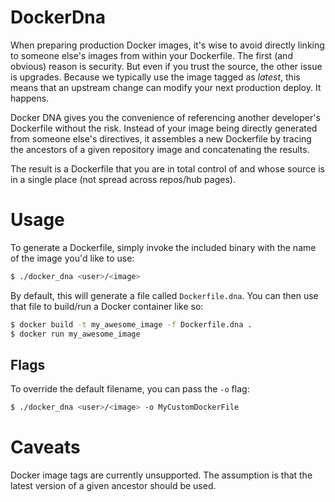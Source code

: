 DockerDna
=========

When preparing production Docker images, it's wise to avoid directly linking to someone else's
images from within your Dockerfile. The first (and obvious) reason is security. But even if
you trust the source, the other issue is upgrades. Because we typically use the image tagged as
*latest*, this means that an upstream change can modify your next production deploy. It happens.

Docker DNA gives you the convenience of referencing another developer's Dockerfile without the
risk. Instead of your image being directly generated from someone else's directives, it assembles
a new Dockerfile by tracing the ancestors of a given repository image and concatenating the results.

The result is a Dockerfile that you are in total control of and whose source is in a single place
(not spread across repos/hub pages).

# Usage
To generate a Dockerfile, simply invoke the included binary with the name of the image you'd
like to use:

```bash
$ ./docker_dna <user>/<image>
```

By default, this will generate a file called `Dockerfile.dna`.  You can then use that file to build/run a Docker
container like so:

```bash
$ docker build -t my_awesome_image -f Dockerfile.dna .
$ docker run my_awesome_image
```

## Flags

To override the default filename, you can pass the `-o` flag:

```bash
$ ./docker_dna <user>/<image> -o MyCustomDockerFile
```

# Caveats

Docker image tags are currently unsupported.  The assumption is that the latest version of a given ancestor should be used.
